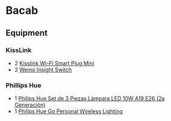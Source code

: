 # Bacab

## Equipment

### KissLink

- 2 [Kisslink Wi-Fi Smart Plug Mini](https://www.amazon.com.mx/gp/product/B06XKB6P72)
- 2 [Wemo Insight Switch](https://www.amazon.com.mx/gp/product/B01DBXNYCS)

### Phillips Hue

- 1 [Philips Hue Set de 3 Piezas Lámpara LED 10W A19 E26 (2a Generación)](https://www.amazon.com.mx/Philips-Hue-Piezas-Lámpara-Generación/dp/B016H0QSGG)
- 1 [Philips Hue Go Personal Wireless Lighting](https://www.amazon.com.mx/gp/product/B00UVHAC1O)
